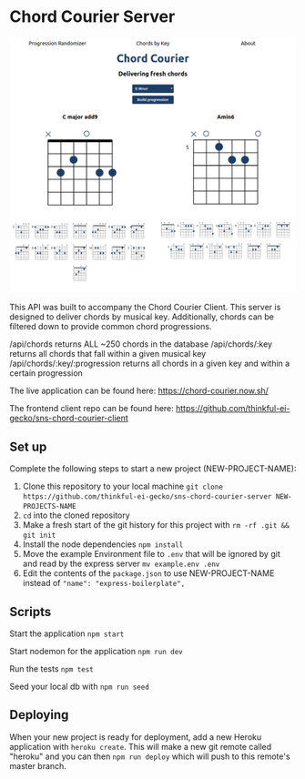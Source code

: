 # Chord Courier Server

![](Chord-Courier-screenshot.png)

This API was built to accompany the Chord Courier Client. This server is designed to deliver chords by musical key. Additionally, chords can be filtered down to provide common chord progressions. 

/api/chords returns ALL ~250 chords in the database
/api/chords/:key returns all chords that fall within a given musical key
/api/chords/:key/:progression returns all chords in a given key and within a certain progression

The live application can be found here: https://chord-courier.now.sh/

The frontend client repo can be found here: https://github.com/thinkful-ei-gecko/sns-chord-courier-client

## Set up

Complete the following steps to start a new project (NEW-PROJECT-NAME):

1. Clone this repository to your local machine `git clone https://github.com/thinkful-ei-gecko/sns-chord-courier-server NEW-PROJECTS-NAME`
2. `cd` into the cloned repository
3. Make a fresh start of the git history for this project with `rm -rf .git && git init`
4. Install the node dependencies `npm install`
5. Move the example Environment file to `.env` that will be ignored by git and read by the express server `mv example.env .env`
6. Edit the contents of the `package.json` to use NEW-PROJECT-NAME instead of `"name": "express-boilerplate",`

## Scripts

Start the application `npm start`

Start nodemon for the application `npm run dev`

Run the tests `npm test`

Seed your local db with `npm run seed`

## Deploying

When your new project is ready for deployment, add a new Heroku application with `heroku create`. This will make a new git remote called "heroku" and you can then `npm run deploy` which will push to this remote's master branch.